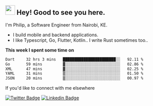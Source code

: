 <h2><img src="https://slackmojis.com/emojis/3643-cool-doge/download" width="30"/> Hey! Good to see you here.</h2>

<p>I'm Philip, a Software Engineer from Nairobi, KE. 

- I build mobile and backend applications.
- I like Typescript, Go, Flutter, Kotlin.. I write Rust sometimes too..</p>

**This week I spent some time on**
<!--START_SECTION:waka-->

```txt
Dart     32 hrs 3 mins   ███████████████████████░░   92.11 %
Go       59 mins         ▓░░░░░░░░░░░░░░░░░░░░░░░░   02.86 %
XML      47 mins         ▓░░░░░░░░░░░░░░░░░░░░░░░░   02.25 %
YAML     31 mins         ▒░░░░░░░░░░░░░░░░░░░░░░░░   01.50 %
JSON     20 mins         ▒░░░░░░░░░░░░░░░░░░░░░░░░   00.97 %
```

<!--END_SECTION:waka-->

If you'd like to connect with me elsewhere

[![Twitter Badge](https://img.shields.io/badge/-Twitter-1ca0f1?style=flat-square&labelColor=1ca0f1&logo=twitter&logoColor=white&link=https://twitter.com/_diogorodrigues)](https://twitter.com/kimathiphil)  [![Linkedin Badge](https://img.shields.io/badge/-LinkedIn-blue?style=flat-square&logo=Linkedin&logoColor=white&link=https://www.linkedin.com/in/philip-kimathi-2604a9114/)](https://www.linkedin.com/in/philip-kimathi-2604a9114/)
